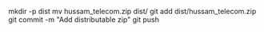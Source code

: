 mkdir -p dist
mv hussam_telecom.zip dist/
git add dist/hussam_telecom.zip
git commit -m "Add distributable zip"
git push
